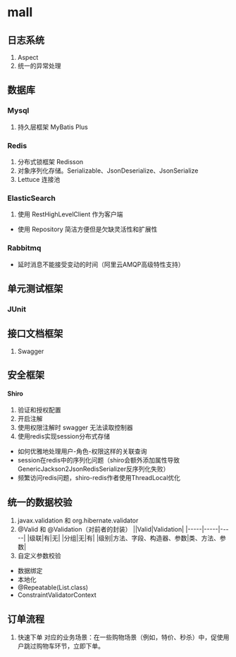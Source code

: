 # mall

## 日志系统
1. Aspect
2. 统一的异常处理

## 数据库
### Mysql
1. 持久层框架 MyBatis Plus

### Redis
1. 分布式锁框架 Redisson
2. 对象序列化存储。Serializable、JsonDeserialize、JsonSerialize
3. Lettuce 连接池

### ElasticSearch
1. 使用 RestHighLevelClient 作为客户端

- 使用 Repository 简洁方便但是欠缺灵活性和扩展性

### Rabbitmq
- 延时消息不能接受变动的时间（阿里云AMQP高级特性支持）

## 单元测试框架
### JUnit

## 接口文档框架
1. Swagger

## 安全框架
#### Shiro
1. 验证和授权配置
2. 开启注解
3. 使用权限注解时 swagger 无法读取控制器
4. 使用redis实现session分布式存储

- 如何优雅地处理用户-角色-权限这样的关联查询
- session在redis中的序列化问题（shiro会额外添加属性导致GenericJackson2JsonRedisSerializer反序列化失败）
- 频繁访问redis问题，shiro-redis作者使用ThreadLocal优化

## 统一的数据校验
1. javax.validation 和 org.hibernate.validator
2. @Valid 和 @Validation（对前者的封装）
||Valid|Validation|
|-----|-----|-----|
|级联|有|无|
|分组|无|有|
|级别|方法、字段、构造器、参数|类、方法、参数|
3. 自定义参数校验

- 数据绑定
- 本地化
- @Repeatable(List.class)
- ConstraintValidatorContext

## 订单流程
1. 快速下单
对应的业务场景：在一些购物场景（例如，特价、秒杀）中，促使用户跳过购物车环节，立即下单。


